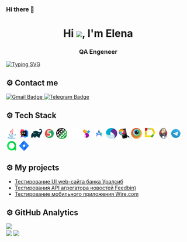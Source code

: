 ### Hi there 👋

<!--
**esilaeva/esilaeva** is a ✨ _special_ ✨ repository because its `README.md` (this file) appears on your GitHub profile.

Here are some ideas to get you started:

- 🔭 I’m currently working on ...
- 🌱 I’m currently learning ...
- 👯 I’m looking to collaborate on ...
- 🤔 I’m looking for help with ...
- 💬 Ask me about ...
- 📫 How to reach me: ...
- 😄 Pronouns: ...
- ⚡ Fun fact: ...
-->
<h1 align="center">Hi <img src="https://github.com/blackcater/blackcater/raw/main/images/Hi.gif" height="32"/>, I'm Elena</a> 
</h1>
<h3 align="center">QA Engeneer</h3>

[![Typing SVG](https://readme-typing-svg.herokuapp.com?color=%2336BCF7&lines=Automation+and+manual+testing)](https://git.io/typing-svg)

## ⚙️ Contact me
<p>
    <a href="mailto:emsilaeva@gmail.com">
        <img src="https://img.shields.io/badge/Gmail-red?style=for-the-badge&logo=gmail&logoColor=white" alt="Gmail Badge"/>
    </a>
    <a href="https://t.me/Piontel">
        <img src="https://img.shields.io/badge/Telegram-blue?style=for-the-badge&logo=telegram&logoColor=white" alt="Telegram Badge"/>
    </a>
</p>

## ⚙️ Tech Stack

<p>
    <img width="6%" title="Java" src="icons/java-original.svg">
    <img width="6%" title="IntelliJ IDEA" src="icons/Idea.svg">
    <img width="6%" title="Gradle" src="icons/gradle-plain.svg">
    <img width="6%" title="JUnit5" src="icons/Junit5.svg">
    <img width="6%" title="JUnit5" src="icons/rest-assured.png">
    <img width="6%" title="GitHub" src="icons/github-mark-white.svg">
    <img width="6%" title="Selenide" src="icons/Selenide.svg">
    <img width="6%" title="Android Studio" src="icons/Android_Studio.png">
    <img width="6%" title="Appium" src="icons/appium.svg">
    <img width="6%" title="Appium Inspector" src="icons/appium_inspector.png">
    <img width="6%" title="Browserstack" src="icons/Browserstack.svg">
    <img width="7%" title="Allure Report" src="icons/Allure.svg">
    <img width="6%" title="Jenkins" src="icons/jenkins-original.svg">
    <img width="6%" title="Telegram" src="icons/Telegram.svg">
    <img width="6%" title="Allure TestOps" src="icons/Allure_TO.svg">
    <img width="6%" title="Jira" src="icons/Jira.svg">
</p>

## ⚙️ My projects
- [Тестирование UI web-сайта банка Уралсиб](https://github.com/esilaeva/qa_guru_final_project_ui)
- [Тестирования API агрегатора новостей Feedbin)](https://github.com/esilaeva/qa_guru_final_project_api)
- [Тестирование мобильного приложения Wire.com](https://github.com/esilaeva/qa_guru_final_project_mobile)

## ⚙️ GitHub Analytics
![](https://github-profile-summary-cards.vercel.app/api/cards/profile-details?username=esilaeva&theme=solarized_dark)  
![](https://github-profile-summary-cards.vercel.app/api/cards/stats?username=esilaeva&theme=solarized_dark)
![](https://github-profile-summary-cards.vercel.app/api/cards/repos-per-language?username=esilaeva&theme=solarized_dark)
